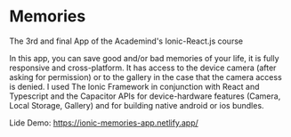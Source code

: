 # Memories
The 3rd and final App of the Academind's Ionic-React.js course

In this app, you can save good and/or bad memories of your life, 
it is fully responsive and cross-platform. It has access to the 
device camera (after asking for permission) or to the gallery in
the case that the camera access is denied. I used The Ionic 
Framework in conjunction with React and Typescript and the Capacitor
APIs for device-hardware features (Camera, Local Storage, Gallery) 
and for building native android or ios bundles.

Lide Demo: https://ionic-memories-app.netlify.app/
